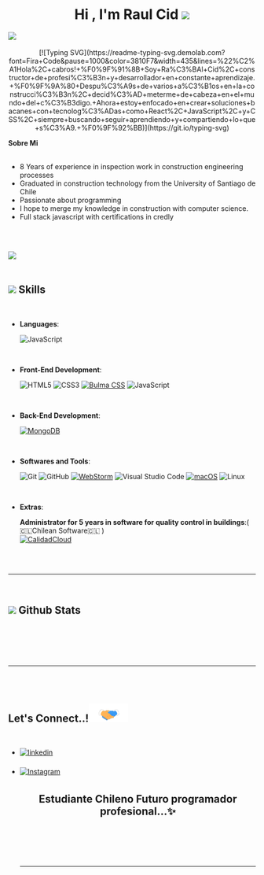 <h1 align="center"><b>Hi , I'm Raul Cid </b><img src="https://media.giphy.com/media/hvRJCLFzcasrR4ia7z/giphy.gif" width="35"></h1>

<img src ="https://media2.giphy.com/media/v1.Y2lkPTc5MGI3NjExYXlsa3JxMHZ5aW9kNWoxM2Iwdnp0bmk4Y3loYWR6MHppOHdyeWRhMCZlcD12MV9pbnRlcm5hbF9naWZfYnlfaWQmY3Q9Zw/du3J3cXyzhj75IOgvA/giphy.webp" width="35">

<!-- introduccion -->
<p align="center">
[![Typing SVG](https://readme-typing-svg.demolab.com?font=Fira+Code&pause=1000&color=3810F7&width=435&lines=%22%C2%A1Hola%2C+cabros!+%F0%9F%91%8B+Soy+Ra%C3%BAl+Cid%2C+constructor+de+profesi%C3%B3n+y+desarrollador+en+constante+aprendizaje.+%F0%9F%9A%80+Despu%C3%A9s+de+varios+a%C3%B1os+en+la+construcci%C3%B3n%2C+decid%C3%AD+meterme+de+cabeza+en+el+mundo+del+c%C3%B3digo.+Ahora+estoy+enfocado+en+crear+soluciones+bacanes+con+tecnolog%C3%ADas+como+React%2C+JavaScript%2C+y+CSS%2C+siempre+buscando+seguir+aprendiendo+y+compartiendo+lo+que+s%C3%A9.+%F0%9F%92%BB)](https://git.io/typing-svg)
</p
<br>



 **Sobre Mi**
<br><br>
- 8 Years of experience in inspection work in construction engineering processes
- Graduated in construction technology from the University of Santiago de Chile
- Passionate about programming
- I hope to merge my knowledge in construction with computer science.
- Full stack javascript with certifications in credly

<br><br>

<img src="https://user-images.githubusercontent.com/73097560/115834477-dbab4500-a447-11eb-908a-139a6edaec5c.gif"><br><br>

## <img src="https://media2.giphy.com/media/QssGEmpkyEOhBCb7e1/giphy.gif?cid=ecf05e47a0n3gi1bfqntqmob8g9aid1oyj2wr3ds3mg700bl&rid=giphy.gif" width ="25"><b> Skills</b>
<br>

<p align="center">

- **Languages**:
    
  ![JavaScript](https://img.shields.io/badge/JavaScript%20-%23F7DF1E.svg?style=for-the-badge&logo=javascript&logoColor=black)

<br>   
    
- **Front-End Development**:

   ![HTML5](https://img.shields.io/badge/HTML5%20-%23E34F26.svg?style=for-the-badge&logo=html5&logoColor=white)
   ![CSS3](https://img.shields.io/badge/CSS%20-%231572B6.svg?style=for-the-badge&logo=css3&logoColor=white)
   [![Bulma CSS](https://img.shields.io/badge/Bulma_CSS-00D1B2?style=for-the-badge&logo=bulma&logoColor=white)](https://bulma.io/)
   ![JavaScript](https://img.shields.io/badge/JavaScript%20-%23F7DF1E.svg?style=for-the-badge&logo=javascript&logoColor=black)

<br>

- **Back-End Development**:
  
   [![MongoDB](https://img.shields.io/badge/MongoDB-%234ea94b.svg?style=for-the-badge&logo=mongodb&logoColor=white)](https://www.mongodb.com/)

    
<br>

- **Softwares and Tools**:

    ![Git](https://img.shields.io/badge/git-%23F05033.svg?style=for-the-badge&logo=git&logoColor=white)
    ![GitHub](https://img.shields.io/badge/github-%23121011.svg?style=for-the-badge&logo=github&logoColor=white)
    [![WebStorm](https://img.shields.io/badge/WebStorm-000000?style=for-the-badge&logo=webstorm&logoColor=white)](https://www.jetbrains.com/webstorm/)
    ![Visual Studio Code](https://img.shields.io/badge/Visual%20Studio%20Code-0078d7.svg?style=for-the-badge&logo=visual-studio-code&logoColor=white)
    [![macOS](https://img.shields.io/badge/macOS-000000?style=for-the-badge&logo=apple&logoColor=white)](https://www.apple.com/macos/)
    ![Linux](https://img.shields.io/badge/Linux-FCC624?style=for-the-badge&logo=linux&logoColor=black) 

<br>

- **Extras**:
 
  **Administrator for 5 years in software for quality control in buildings**:( 🇨🇱Chilean Software🇨🇱 ) 
  <br>
   [![CalidadCloud](https://img.shields.io/badge/Software-%23054020?style=for-the-badge&logo=gnu-bash&logoColor=white)](https://www.calidadcloud.com/)

</p>

<br>
<br>

-----

<br>


## <img src="https://media.giphy.com/media/iY8CRBdQXODJSCERIr/giphy.gif" width="35"><b> Github Stats </b>
<br>
<br>
<br>
<br>

-----

<br>
<br>

## <b> Let's Connect..!</b><img src="https://github.com/0xAbdulKhalid/0xAbdulKhalid/raw/main/assets/mdImages/handshake.gif" width ="80">
<br>
<div align='left'>

<ul>

<li>
<a href="https://linkedin.com/in/raul-cid-62285748/" target="_blank">
  <img src="https://img.shields.io/badge/linkedin:%20raul--cid--62285748-%2300acee.svg?color=405DE6&style=for-the-badge&logo=linkedin&logoColor=white" alt="linkedin" style="margin-bottom: 5px;"/>
</a>

</a>
</li>

<br>

<li>
<a href="https://www.instagram.com/guitarsgasmo/" target="_blank">
  <img src="https://img.shields.io/badge/Instagram-%23E4405F.svg?style=for-the-badge&logo=instagram&logoColor=white" alt="Instagram" style="margin-bottom: 5px;">
</a>

<br>
	
<div align='center'>

## <b> Estudiante Chileno Futuro programador profesional...✨</b>

</div>
<br>
<br>
<br>
<br>

---

<br>





